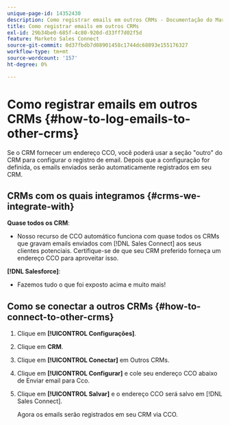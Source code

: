 ```yaml
---
unique-page-id: 14352430
description: Como registrar emails em outros CRMs - Documentação do Marketo - Documentação do produto
title: Como registrar emails em outros CRMs
exl-id: 29b34be0-685f-4c80-920d-d33ff7d02f5d
feature: Marketo Sales Connect
source-git-commit: 0d37fbdb7d08901458c1744dc68893e155176327
workflow-type: tm+mt
source-wordcount: '157'
ht-degree: 0%

---
```


# Como registrar emails em outros CRMs {#how-to-log-emails-to-other-crms}

Se o CRM fornecer um endereço CCO, você poderá usar a seção &quot;outro&quot; do CRM para configurar o registro de email. Depois que a configuração for definida, os emails enviados serão automaticamente registrados em seu CRM.

## CRMs com os quais integramos {#crms-we-integrate-with}

**Quase todos os CRM**:

* Nosso recurso de CCO automático funciona com quase todos os CRMs que gravam emails enviados com [!DNL Sales Connect] aos seus clientes potenciais. Certifique-se de que seu CRM preferido forneça um endereço CCO para aproveitar isso.

**[!DNL Salesforce]**:

* Fazemos tudo o que foi exposto acima e muito mais!

## Como se conectar a outros CRMs {#how-to-connect-to-other-crms}

1. Clique em **[!UICONTROL Configurações]**.
1. Clique em **CRM**.
1. Clique em **[!UICONTROL Conectar]** em Outros CRMs.
1. Clique em **[!UICONTROL Configurar]** e cole seu endereço CCO abaixo de Enviar email para Cco.
1. Clique em **[!UICONTROL Salvar]** e o endereço CCO será salvo em [!DNL Sales Connect].

   Agora os emails serão registrados em seu CRM via CCO.
